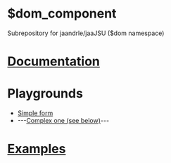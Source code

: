 # $dom_component
Subrepository for jaandrle/jaaJSU ($dom namespace)
# [Documentation](docs/$dom_component.md)
# Playgrounds
- [Simple form](https://codepen.io/anon/pen/ZdWPLW?editors=0011)
- ---[Complex one (see below)](https://codepen.io/anon/pen/WLPZyJ?editors=1010)---
# [Examples](https://jaandrle.github.io/dollar_dom_component/examples.html)
